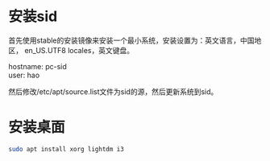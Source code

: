 # 安装sid
首先使用stable的安装镜像来安装一个最小系统，安装设置为：英文语言，中国地区，
en_US.UTF8 locales，英文键盘。


hostname: pc-sid  
user: hao

然后修改/etc/apt/source.list文件为sid的源，然后更新系统到sid。

# 安装桌面
```sh
sudo apt install xorg lightdm i3
```